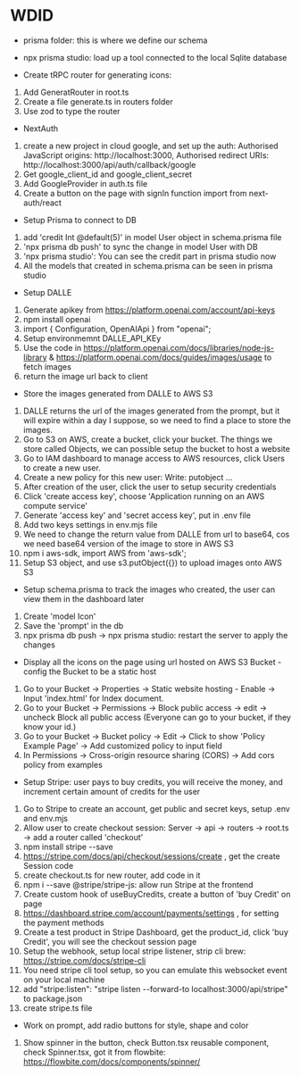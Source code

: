 # WDID

- prisma folder: this is where we define our schema

- npx prisma studio: load up a tool connected to the local Sqlite database

- Create tRPC router for generating icons:

1. Add GeneratRouter in root.ts
2. Create a file generate.ts in routers folder
3. Use zod to type the router

- NextAuth

1. create a new project in cloud google, and set up the auth: Authorised JavaScript origins: http://localhost:3000, Authorised redirect URIs: http://localhost:3000/api/auth/callback/google
2. Get google_client_id and google_client_secret
3. Add GoogleProvider in auth.ts file
4. Create a button on the page with signIn function import from next-auth/react

- Setup Prisma to connect to DB

1. add 'credit Int @default(5)' in model User object in schema.prisma file
2. 'npx prisma db push' to sync the change in model User with DB
3. 'npx prisma studio': You can see the credit part in prisma studio now
4. All the models that created in schema.prisma can be seen in prisma studio

- Setup DALLE

1. Generate apikey from https://platform.openai.com/account/api-keys
2. npm install openai
3. import { Configuration, OpenAIApi } from "openai";
4. Setup environmemnt DALLE_API_KEy
5. Use the code in https://platform.openai.com/docs/libraries/node-js-library & https://platform.openai.com/docs/guides/images/usage to fetch images
6. return the image url back to client

- Store the images generated from DALLE to AWS S3

1. DALLE returns the url of the images generated from the prompt, but it will expire within a day I suppose, so we need to find a place to store the images.
2. Go to S3 on AWS, create a bucket, click your bucket. The things we store called Objects, we can possible setup the bucket to host a website
3. Go to IAM dashboard to manage access to AWS resources, click Users to create a new user.
4. Create a new policy for this new user: Write: putobject ...
5. After creation of the user, click the user to setup security credentials
6. Click 'create access key', choose 'Application running on an AWS compute service'
7. Generate 'access key' and 'secret access key', put in .env file
8. Add two keys settings in env.mjs file
9. We need to change the return value from DALLE from url to base64, cos we need base64 version of the image to store in AWS S3
10. npm i aws-sdk, import AWS from 'aws-sdk';
11. Setup S3 object, and use s3.putObject({}) to upload images onto AWS S3

- Setup schema.prisma to track the images who created, the user can view them in the dashboard later

1. Create 'model Icon'
2. Save the 'prompt' in the db
3. npx prisma db push -> npx prisma studio: restart the server to apply the changes

- Display all the icons on the page using url hosted on AWS S3 Bucket - config the Bucket to be a static host

1. Go to your Bucket -> Properties -> Static website hosting - Enable -> Input 'index.html' for Index document.
2. Go to your Bucket -> Permissions -> Block public access -> edit -> uncheck Block all public access (Everyone can go to your bucket, if they know your id.)
3. Go to your Bucket -> Bucket policy -> Edit -> Click to show 'Policy Example Page' -> Add customized policy to input field
4. In Permissions -> Cross-origin resource sharing (CORS) -> Add cors policy from examples

- Setup Stripe: user pays to buy credits, you will receive the money, and increment certain amount of credits for the user

1. Go to Stripe to create an account, get public and secret keys, setup .env and env.mjs
2. Allow user to create checkout session: Server -> api -> routers -> root.ts -> add a router called 'checkout'
3. npm install stripe --save
4. https://stripe.com/docs/api/checkout/sessions/create , get the create Session code
5. create checkout.ts for new router, add code in it
6. npm i --save @stripe/stripe-js: allow run Stripe at the frontend
7. Create custom hook of useBuyCredits, create a button of 'buy Credit' on page
8. https://dashboard.stripe.com/account/payments/settings , for setting the payment methods
9. Create a test product in Stripe Dashboard, get the product_id, click 'buy Credit', you will see the checkout session page
10. Setup the webhook, setup local stripe listener, strip cli brew: https://stripe.com/docs/stripe-cli
11. You need stripe cli tool setup, so you can emulate this websocket event on your local machine
12. add "stripe:listen": "stripe listen --forward-to localhost:3000/api/stripe" to package.json
13. create stripe.ts file

- Work on prompt, add radio buttons for style, shape and color

1. Show spinner in the button, check Button.tsx reusable component, check Spinner.tsx, got it from flowbite: https://flowbite.com/docs/components/spinner/
